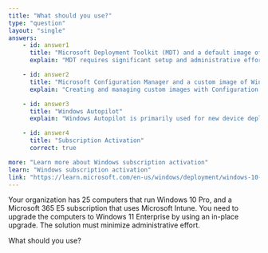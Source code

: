 ```yaml
---
title: "What should you use?"
type: "question"
layout: "single"
answers:
    - id: answer1
      title: "Microsoft Deployment Toolkit (MDT) and a default image of Windows 11 Enterprise"
      explain: "MDT requires significant setup and administrative effort to deploy and manage images, making it not the most efficient solution for this scenario"

    - id: answer2
      title: "Microsoft Configuration Manager and a custom image of Windows 11 Enterprise"
      explain: "Creating and managing custom images with Configuration Manager requires more administrative effort than using Subscription Activation"

    - id: answer3
      title: "Windows Autopilot"
      explain: "Windows Autopilot is primarily used for new device deployments, not for in-place upgrades of existing devices"

    - id: answer4
      title: "Subscription Activation"
      correct: true

more: "Learn more about Windows subscription activation"
learn: "Windows subscription activation"
link: "https://learn.microsoft.com/en-us/windows/deployment/windows-10-subscription-activation"
---
```

Your organization has 25 computers that run Windows 10 Pro, and a Microsoft 365 E5 subscription that uses Microsoft Intune. You need to upgrade the computers to Windows 11 Enterprise by using an in-place upgrade. The solution must minimize administrative effort.

What should you use?
